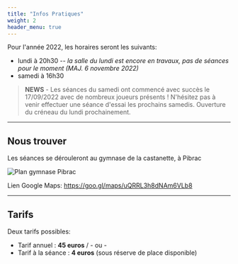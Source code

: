 ```yaml
---
title: "Infos Pratiques"
weight: 2
header_menu: true
---
```


Pour l'année 2022, les horaires seront les suivants:

- lundi à 20h30 -- _la salle du lundi est encore en travaux, pas de séances pour le moment (MAJ. 6 novembre 2022)_
- samedi à 16h30

> **NEWS** - Les séances du samedi ont commencé avec succès le 17/09/2022 avec de nombreux joueurs présents ! N'hésitez pas à venir effectuer une séance d'essai les prochains samedis. Ouverture du créneau du lundi prochainement.


---

## Nous trouver

Les séances se dérouleront au gymnase de la castanette, à Pibrac

![Plan gymnase Pibrac](images/plan.webp)

Lien Google Maps: https://goo.gl/maps/uQRRL3h8dNAm6VLb8

---

## Tarifs

Deux tarifs possibles:

- Tarif annuel : **45 euros**
/  - ou -
- Tarif à la séance : **4 euros** (sous réserve de place disponible)

